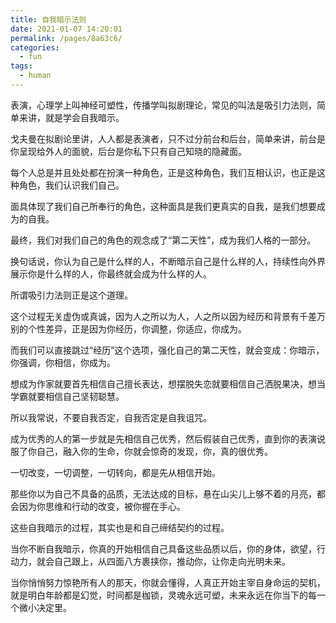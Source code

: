 ```yaml
---
title: 自我暗示法则
date: 2021-01-07 14:20:01
permalink: /pages/8a63c6/
categories:
  - fun
tags:
  - human
---
```




表演，心理学上叫神经可塑性，传播学叫拟剧理论，常见的叫法是吸引力法则，简单来讲，就是学会自我暗示。



戈夫曼在拟剧论里讲，人人都是表演者，只不过分前台和后台，简单来讲，前台是你呈现给外人的面貌，后台是你私下只有自己知晓的隐藏面。

每个人总是并且处处都在扮演一种角色，正是这种角色，我们互相认识，也正是这种角色，我们认识我们自己。

面具体现了我们自己所奉行的角色，这种面具是我们更真实的自我，是我们想要成为的自我。

最终，我们对我们自己的角色的观念成了“第二天性”，成为我们人格的一部分。

换句话说，你认为自己是什么样的人，不断暗示自己是什么样的人，持续性向外界展示你是什么样的人，你最终就会成为什么样的人。

所谓吸引力法则正是这个道理。



这个过程无关虚伪或真诚，因为人之所以为人，人之所以因为经历和背景有千差万别的个性差异，正是因为你经历，你调整，你适应，你成为。

而我们可以直接跳过“经历”这个选项，强化自己的第二天性，就会变成：你暗示，你强调，你相信，你成为。

想成为作家就要首先相信自己擅长表达，想摆脱失恋就要相信自己洒脱果决，想当学霸就要相信自己坚韧聪慧。

所以我常说，不要自我否定，自我否定是自我诅咒。



成为优秀的人的第一步就是先相信自己优秀，然后假装自己优秀，直到你的表演说服了你自己，融入你的生命，你就会惊奇的发现，你，真的很优秀。



一切改变，一切调整，一切转向，都是先从相信开始。

那些你以为自己不具备的品质，无法达成的目标，悬在山尖儿上够不着的月亮，都会因为你思维和行动的改变，被你握在手心。

这些自我暗示的过程，其实也是和自己缔结契约的过程。

当你不断自我暗示，你真的开始相信自己具备这些品质以后，你的身体，欲望，行动力，就会自己跟上，从四面八方裹挟你，推动你，让你走向光明未来。

当你悄悄努力惊艳所有人的那天，你就会懂得，人真正开始主宰自身命运的契机，就是明白年龄都是幻觉，时间都是枷锁，灵魂永远可塑，未来永远在你当下的每一个微小决定里。